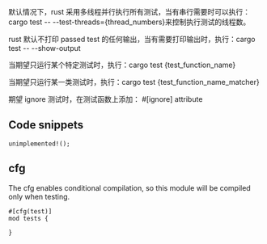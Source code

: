 默认情况下，rust 采用多线程并行执行所有测试，当有串行需要时可以执行：cargo test -- --test-threads={thread_numbers}来控制执行测试的线程数。

rust 默认不打印 passed test 的任何输出，当有需要打印输出时，执行：cargo test -- --show-output

当期望只运行某个特定测试时，执行：cargo test {test_function_name}

当期望只运行某一类测试时，执行：cargo test {test_function_name_matcher}

期望 ignore 测试时，在测试函数上添加： #[ignore] attribute


## Code snippets
```
unimplemented!();
```


## cfg
The cfg enables conditional compilation, so this module will be compiled only when testing.

```
#[cfg(test)]
mod tests {

}

```